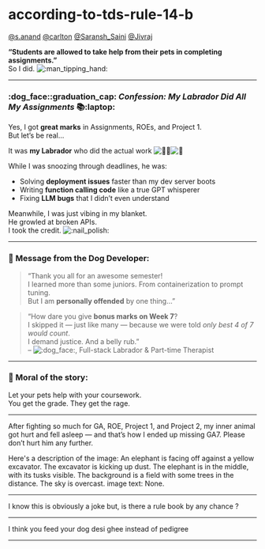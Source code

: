 # according-to-tds-rule-14-b

[@s.anand](/u/s.anand) [@carlton](/u/carlton) [@Saransh\_Saini](/u/saransh_saini) [@Jivraj](/u/jivraj)

**“Students are allowed to take help from their pets in completing assignments.”**  
So I did. ![:man_tipping_hand:](https://emoji.discourse-cdn.com/google/man_tipping_hand.png?v=14 ":man_tipping_hand:")

---

### :dog_face::graduation_cap: *Confession: My Labrador Did All My Assignments* :books::laptop:

Yes, I got **great marks** in Assignments, ROEs, and Project 1.  
But let’s be real…

It was **my Labrador** who did the actual work ![:service_dog:](https://emoji.discourse-cdn.com/google/service_dog.png?v=14 ":service_dog:")![:brain:](https://emoji.discourse-cdn.com/google/brain.png?v=14 ":brain:")

While I was snoozing through deadlines, he was:

* Solving **deployment issues** faster than my dev server boots
* Writing **function calling code** like a true GPT whisperer
* Fixing **LLM bugs** that I didn’t even understand

Meanwhile, I was just vibing in my blanket.  
He growled at broken APIs.  
I took the credit. ![:nail_polish:](https://emoji.discourse-cdn.com/google/nail_polish.png?v=14 ":nail_polish:")

---

### :loudspeaker: Message from the Dog Developer:

> “Thank you all for an awesome semester!  
> I learned more than some juniors. From containerization to prompt tuning.  
> But I am **personally offended** by one thing…”

> “How dare you give **bonus marks on Week 7**?  
> I skipped it — just like many — because we were told *only best 4 of 7 would count*.  
> I demand justice. And a belly rub.”  
> – ![:dog_face:](https://emoji.discourse-cdn.com/google/dog_face.png?v=14 ":dog_face:"), Full-stack Labrador & Part-time Therapist

---

### :paw_prints: Moral of the story:

Let your pets help with your coursework.  
You get the grade. They get the rage.

---

After fighting so much for GA, ROE, Project 1, and Project 2, my inner animal got hurt and fell asleep — and that’s how I ended up missing GA7. Please don’t hurt him any further.

Here's a description of the image:
An elephant is facing off against a yellow excavator. The excavator is kicking up dust. The elephant is in the middle, with its tusks visible. The background is a field with some trees in the distance. The sky is overcast.
image text: None.

---

I know this is obviously a joke but, is there a rule book by any chance ?

---

I think you feed your dog desi ghee instead of pedigree

---

